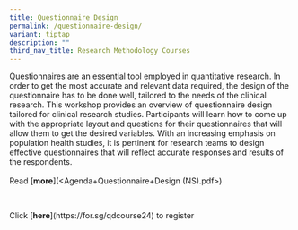 ```yaml
---
title: Questionnaire Design
permalink: /questionnaire-design/
variant: tiptap
description: ""
third_nav_title: Research Methodology Courses
---
```

<p>Questionnaires are an essential tool employed in quantitative research.
In order to get the most accurate and relevant data required, the design
of the questionnaire has to be done well, tailored to the needs of the
clinical research. This workshop provides an overview of questionnaire
design tailored for clinical research studies. Participants will learn
how to come up with the appropriate layout and questions for their questionnaires
that will allow them to get the desired variables. With an increasing emphasis
on population health studies, it is pertinent for research teams to design
effective questionnaires that will reflect accurate responses and results
of the respondents.
<br>
<br>Read&nbsp;[<strong>more</strong>](&lt;Agenda+Questionnaire+Design (NS).pdf&gt;)</p>
<p>&nbsp;</p>
<p>Click&nbsp;[<strong>here</strong>](<a rel="noopener noreferrer nofollow" target="_blank">https://for.sg/qdcourse24</a>)
to register</p>